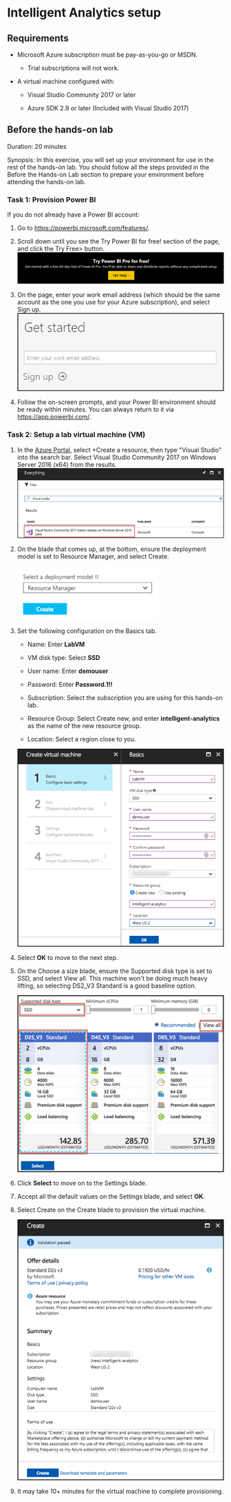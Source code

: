 
# Intelligent Analytics setup

## Requirements

-   Microsoft Azure subscription must be pay-as-you-go or MSDN.

    -   Trial subscriptions will not work.

-   A virtual machine configured with:

    -   Visual Studio Community 2017 or later

    -   Azure SDK 2.9 or later (Included with Visual Studio 2017)



## Before the hands-on lab

Duration: 20 minutes

Synopsis: In this exercise, you will set up your environment for use in the rest of the hands-on lab. You should follow all the steps provided in the Before the Hands-on Lab section to prepare your environment before attending the hands-on lab.

### Task 1: Provision Power BI

If you do not already have a Power BI account:

1.  Go to <https://powerbi.microsoft.com/features/>.

2.  Scroll down until you see the Try Power BI for free! section of the page, and click the Try Free\> button. ![Screenshot of the Power BI Try for free section.](images/Setup/image3.png "Power BI Try for free section")

3.  On the page, enter your work email address (which should be the same account as the one you use for your Azure subscription), and select Sign up. ![The Get started page has a field for entering your work email address.](images/Setup/image4.png "Get started page")

4.  Follow the on-screen prompts, and your Power BI environment should be ready within minutes. You can always return to it via <https://app.powerbi.com/>.

### Task 2: Setup a lab virtual machine (VM)

1.  In the [Azure Portal](https://portal.azure.com/), select +Create a resource, then type "Visual Studio" into the search bar. Select Visual Studio Community 2017 on Windows Server 2016 (x64) from the results. ![In the Azure Portal Everything section, under Results, under Name, Visual Studio Community 2017 on Windows Server 2016 is circled.](images/Setup/image5.png "Azure Portal Everything section")

2.  On the blade that comes up, at the bottom, ensure the deployment model is set to Resource Manager, and select Create.

    ![At the Bottom of the blade, Resource Manager is selected as the deployment model.](images/Setup/image6.png "Bottom of the blade")

3.  Set the following configuration on the Basics tab.

    -   Name: Enter **LabVM**

    -   VM disk type: Select **SSD**

    -   User name: Enter **demouser**

    -   Password: Enter **Password.1!!**

    -   Subscription: Select the subscription you are using for this hands-on lab.

    -   Resource Group: Select Create new, and enter **intelligent-analytics** as the name of the new resource group.

    -   Location: Select a region close to you. 
    
    ![The Basics blade fields fields display the previously mentioned settings.](images/Setup/image7.png "Basics blade")

4.  Select **OK** to move to the next step.

5.  On the Choose a size blade, ensure the Supported disk type is set to SSD, and select View all. This machine won't be doing much heavy lifting, so selecting DS2\_V3 Standard is a good baseline option. 

    ![The Choose a size blade has the D2S\_V3 Standard option circled. The circled fields are Supported disk type, which is set to SSD, and the View all button.](images/Setup/image8.png "Choose a size blade")

6.  Click **Select** to move on to the Settings blade.

1.  Accept all the default values on the Settings blade, and select **OK**.

8.  Select Create on the Create blade to provision the virtual machine. 
  
    ![The Create blade shows that validation passed, and provides the offer details.](images/Setup/image9.png "Create blade")

9.  It may take 10+ minutes for the virtual machine to complete provisioning.
